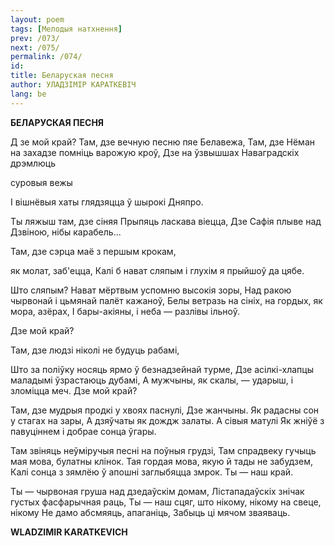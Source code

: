 ```yaml
---
layout: poem
tags: [Мелодыя натхнення]
prev: /073/
next: /075/
permalink: /074/
id: 
title: Беларуская песня
author: УЛАДЗІМІР КАРАТКЕВІЧ
lang: be
---
```



 
**БЕЛАРУСКАЯ ПЕСНЯ**

Д  зе мой край? Там, дзе вечную песню пяе Белавежа, Там, дзе Нёман на захадзе помніць варожую кроў, Дзе на ўзвышшах Наваградскіх дрэмлюць

суровыя вежы

I вішнёвыя хаты глядзяцца ў шырокі Дняпро.

Ты ляжыш там, дзе сіняя Прыпяць ласкава віецца, Дзе Сафія плыве над Дзвіною, нібы карабель...

Там, дзе сэрца маё з першым крокам,

як молат, заб'ецца, Калі б нават сляпым і глухім я прыйшоў да цябе.

Што сляпым? Нават мёртвым успомню высокія зоры, Над ракою чырвонай і цьмянай палёт кажаноў, Белы ветразь на сініх, на гордых, як мора, азёрах, I бары-акіяны, і неба — разлівы ільноў.

Дзе мой край?

Там, дзе людзі ніколі не будуць рабамі,

Што за поліўку носяць ярмо ў безнадзейнай турме, Дзе асілкі-хлапцы маладымі ўзрастаюць дубамі, А мужчыны, як скалы, — ударыш, і зломіцца меч. Дзе мой край?

Там, дзе мудрыя продкі у хвоях паснулі, Дзе жанчыны. Як радасны сон у стагах на зары, А дзяўчаты як дождж залаты. А сівыя матулі Як жніўё з павуціннем і добрае сонца ўгары.

Там звіняць неўміручыя песні на поўныя грудзі, Там спрадвеку гучыць мая мова, булатны клінок. Тая гордая мова, якую й тады не забудзем, Калі сонца з зямлёю ў апошні заглыбяцца змрок. Ты — наш край.

Ты — чырвоная груша над дзедаўскім домам, Лістападаўскіх знічак густых фасфарычная раць, Ты — наш сцяг, што нікому, нікому на свеце, нікому He дамо абсмяяць, апаганіць, Забыць ці мячом зваяваць.

**WLADZIMIR KARATKEVICH**
